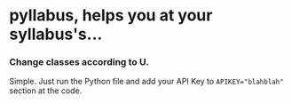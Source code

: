 # pyllabus, helps you at your syllabus's...
### Change classes according to U.
Simple. Just run the Python file and add your API Key to ```APIKEY="blahblah"``` section at the code.
